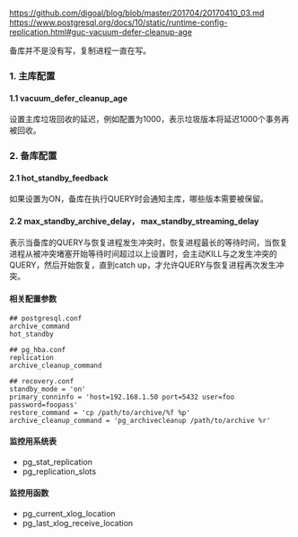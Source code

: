 https://github.com/digoal/blog/blob/master/201704/20170410_03.md  
https://www.postgresql.org/docs/10/static/runtime-config-replication.html#guc-vacuum-defer-cleanup-age  

备库并不是没有写，复制进程一直在写。


### 1. 主库配置
#### 1.1 vacuum_defer_cleanup_age
设置主库垃圾回收的延迟，例如配置为1000，表示垃圾版本将延迟1000个事务再被回收。

### 2. 备库配置
#### 2.1 hot_standby_feedback
如果设置为ON，备库在执行QUERY时会通知主库，哪些版本需要被保留。

#### 2.2 max_standby_archive_delay， max_standby_streaming_delay
表示当备库的QUERY与恢复进程发生冲突时，恢复进程最长的等待时间，当恢复进程从被冲突堵塞开始等待时间超过以上设置时，会主动KILL与之发生冲突的QUERY，然后开始恢复，直到catch up，才允许QUERY与恢复进程再次发生冲突。

#### 相关配置参数
```
## postgresql.conf
archive_command
hot_standby

## pg_hba.conf
replication
archive_cleanup_command

## recovery.conf
standby_mode = 'on'
primary_conninfo = 'host=192.168.1.50 port=5432 user=foo password=foopass'
restore_command = 'cp /path/to/archive/%f %p'
archive_cleanup_command = 'pg_archivecleanup /path/to/archive %r'

```

#### 监控用系统表
+ pg_stat_replication
+ pg_replication_slots

#### 监控用函数
+ pg_current_xlog_location
+ pg_last_xlog_receive_location

